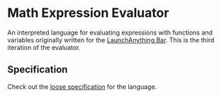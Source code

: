 # Math Expression Evaluator

An interpreted language for evaluating expressions with functions and variables originally written for the
[LaunchAnything Bar](https://github.com/YanWittmann/launch-anything). This is the third iteration of the evaluator.

## Specification

Check out the [loose specification](doc/requirements.md) for the language.
